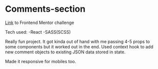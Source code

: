 # Comments-section

<a href="https://www.frontendmentor.io/challenges/interactive-comments-section-iG1RugEG9">Link</a> to Frontend Mentor challenge

Tech used: 
-React
-SASS(SCSS)

Really fun project. It got kinda out of hand with me passing 4-5 props to some components but it worked out in the end.
Used context hook to add new comment objects to existing JSON data stored in state.

Made it responsive for mobiles too.
